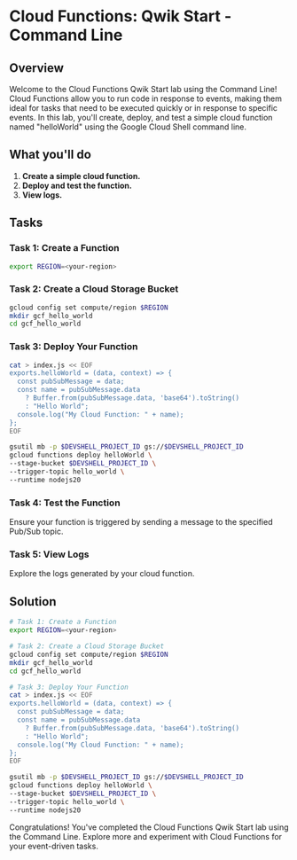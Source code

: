 # Cloud Functions: Qwik Start - Command Line

## Overview

Welcome to the Cloud Functions Qwik Start lab using the Command Line! Cloud Functions allow you to run code in response to events, making them ideal for tasks that need to be executed quickly or in response to specific events. In this lab, you'll create, deploy, and test a simple cloud function named "helloWorld" using the Google Cloud Shell command line.

## What you'll do

1. **Create a simple cloud function.**
2. **Deploy and test the function.**
3. **View logs.**

## Tasks

### Task 1: Create a Function

```bash
export REGION=<your-region>
```

### Task 2: Create a Cloud Storage Bucket

```bash
gcloud config set compute/region $REGION
mkdir gcf_hello_world
cd gcf_hello_world
```

### Task 3: Deploy Your Function

```bash
cat > index.js << EOF
exports.helloWorld = (data, context) => {
  const pubSubMessage = data;
  const name = pubSubMessage.data
    ? Buffer.from(pubSubMessage.data, 'base64').toString()
    : "Hello World";
  console.log("My Cloud Function: " + name);
};
EOF

gsutil mb -p $DEVSHELL_PROJECT_ID gs://$DEVSHELL_PROJECT_ID
gcloud functions deploy helloWorld \
--stage-bucket $DEVSHELL_PROJECT_ID \
--trigger-topic hello_world \
--runtime nodejs20
```

### Task 4: Test the Function

Ensure your function is triggered by sending a message to the specified Pub/Sub topic.

### Task 5: View Logs

Explore the logs generated by your cloud function.

## Solution

```bash
# Task 1: Create a Function
export REGION=<your-region>

# Task 2: Create a Cloud Storage Bucket
gcloud config set compute/region $REGION
mkdir gcf_hello_world
cd gcf_hello_world

# Task 3: Deploy Your Function
cat > index.js << EOF
exports.helloWorld = (data, context) => {
  const pubSubMessage = data;
  const name = pubSubMessage.data
    ? Buffer.from(pubSubMessage.data, 'base64').toString()
    : "Hello World";
  console.log("My Cloud Function: " + name);
};
EOF

gsutil mb -p $DEVSHELL_PROJECT_ID gs://$DEVSHELL_PROJECT_ID
gcloud functions deploy helloWorld \
--stage-bucket $DEVSHELL_PROJECT_ID \
--trigger-topic hello_world \
--runtime nodejs20
```

Congratulations! You've completed the Cloud Functions Qwik Start lab using the Command Line. Explore more and experiment with Cloud Functions for your event-driven tasks.